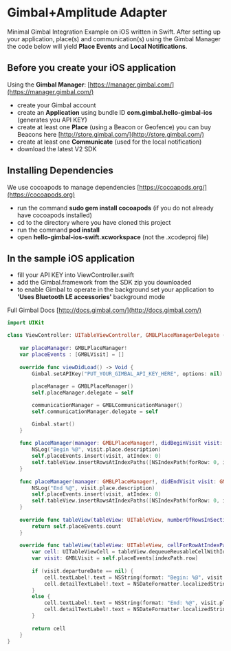 # Gimbal+Amplitude Adapter
Minimal Gimbal Integration Example on iOS written in Swift. After setting up your application, place(s) and communication(s) using the Gimbal Manager the code below will yield **Place Events** and **Local Notifications**.

## Before you create your iOS application
Using the **Gimbal Manager**:
[https://manager.gimbal.com/](https://manager.gimbal.com/)
- create your Gimbal account 
- create an **Application** using bundle ID **com.gimbal.hello-gimbal-ios** (generates you API KEY)
- create at least one **Place** (using a Beacon or Geofence) you can buy Beacons here [http://store.gimbal.com/](http://store.gimbal.com/)
- create at least one **Communicate** (used for the local notification)
- download the latest V2 SDK

## Installing Dependencies
We use cocoapods to manage dependencies [https://cocoapods.org/](https://cocoapods.org)
- run the command **sudo gem install cocoapods** (if you do not already have cocoapods installed)
- cd to the directory where you have cloned this project
- run the command **pod install**
- open **hello-gimbal-ios-swift.xcworkspace** (not the .xcodeproj file)

## In the sample iOS application
- fill your API KEY into ViewController.swift
- add the Gimbal.framework from the SDK zip you downloaded
- to enable Gimbal to operate in the background set your application to **'Uses Bluetooth LE accessories'** background mode 

Full Gimbal Docs [http://docs.gimbal.com/](http://docs.gimbal.com/)

```swift
import UIKit

class ViewController: UITableViewController, GMBLPlaceManagerDelegate {
    
    var placeManager: GMBLPlaceManager!
    var placeEvents : [GMBLVisit] = []
    
    override func viewDidLoad() -> Void {
        Gimbal.setAPIKey("PUT_YOUR_GIMBAL_API_KEY_HERE", options: nil)
        
        placeManager = GMBLPlaceManager()
        self.placeManager.delegate = self

        communicationManager = GMBLCommunicationManager()
        self.communicationManager.delegate = self

        Gimbal.start()
    }
    
    func placeManager(manager: GMBLPlaceManager!, didBeginVisit visit: GMBLVisit!) -> Void {
        NSLog("Begin %@", visit.place.description)
        self.placeEvents.insert(visit, atIndex: 0)
        self.tableView.insertRowsAtIndexPaths([NSIndexPath(forRow: 0, inSection: 0)], withRowAnimation:UITableViewRowAnimation.Automatic)
    }
    
    func placeManager(manager: GMBLPlaceManager!, didEndVisit visit: GMBLVisit!) -> Void {
        NSLog("End %@", visit.place.description)
        self.placeEvents.insert(visit, atIndex: 0)
        self.tableView.insertRowsAtIndexPaths([NSIndexPath(forRow: 0, inSection: 0)], withRowAnimation: UITableViewRowAnimation.Automatic)
    }
    
    override func tableView(tableView: UITableView, numberOfRowsInSection section: NSInteger) -> NSInteger {
        return self.placeEvents.count
    }
    
    override func tableView(tableView: UITableView, cellForRowAtIndexPath indexPath: NSIndexPath) -> UITableViewCell {
        var cell: UITableViewCell = tableView.dequeueReusableCellWithIdentifier("cell", forIndexPath: indexPath) as! UITableViewCell
        var visit: GMBLVisit = self.placeEvents[indexPath.row]
        
        if (visit.departureDate == nil) {
            cell.textLabel!.text = NSString(format: "Begin: %@", visit.place.name) as String
            cell.detailTextLabel!.text = NSDateFormatter.localizedStringFromDate(visit.arrivalDate, dateStyle: NSDateFormatterStyle.ShortStyle, timeStyle: NSDateFormatterStyle.MediumStyle)
        }
        else {
            cell.textLabel!.text = NSString(format: "End: %@", visit.place.name) as String
            cell.detailTextLabel!.text = NSDateFormatter.localizedStringFromDate(visit.arrivalDate, dateStyle: NSDateFormatterStyle.ShortStyle, timeStyle: NSDateFormatterStyle.MediumStyle)
        }
        
        return cell
    }
}
